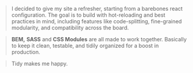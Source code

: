 > I decided to give my site a refresher, starting from a barebones react configuration. The goal is to build with hot-reloading and best practices in mind, including features like code-splitting, fine-grained modularity, and compatibility across the board. 

> **BEM,** **SASS** and **CSS Modules** are all made to work together. Basically to keep it clean, testable, and tidily organized for a boost in production.

> Tidy makes me happy.